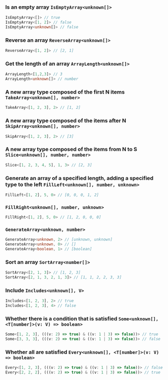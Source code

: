 
### Is an empty array `IsEmptyArray<unknown[]>`


``` typescript
IsEmptyArray<[]> // true
IsEmptyArray<[1, 2]> // false
IsEmptyArray<unknown[]> // false
```

			
### Reverse an array `ReverseArray<unknown[]>`


``` typescript
ReverseArray<[1, 2]> // [2, 1]
```

			
### Get the length of an array `ArrayLength<unknown[]>`


``` typescript
ArrayLength<[1,2,3]> // 3
ArrayLength<unknown[]> // number
```

			
### A new array type composed of the first N items `TakeArray<unknown[], number>`


``` typescript
TakeArray<[1, 2, 3], 2> // [1, 2]
```

			
### A new array type composed of the items after N `SkipArray<unknown[], number>`


``` typescript
SkipArray<[1, 2, 3], 2> // [3]
```

			
### A new array type composed of the items from N to S `Slice<unknown[], number, number>`


``` typescript
Slice<[1, 2, 3, 4, 5], 1, 3> // [2, 3]
```

			
### Generate an array of a specified length, adding a specified type to the left `FillLeft<unknown[], number, unknown>`


``` typescript
FillLeft<[1, 2], 5, 0> // [0, 0, 0, 1, 2]
```

			
###  `FillRight<unknown[], number, unknown>`


``` typescript
FillRight<[1, 2], 5, 0> // [1, 2, 0, 0, 0]
```

			
###  `GenerateArray<unknown, number>`


``` typescript
GenerateArray<unknown, 2> // [unknown, unknown]
GenerateArray<unknown, 0> // []
GenerateArray<boolean, 1> // [boolean]
```

			
### Sort an array `SortArray<number[]>`


``` typescript
SortArray<[2, 1, 3]> // [1, 2, 3]
SortArray<[2, 1, 3, 2, 1, 3]> // [1, 1, 2, 2, 3, 3]
```

			
### Include `Includes<unknown[], V>`


``` typescript
Includes<[1, 2, 3], 2> // true
Includes<[1, 2, 3], 4> // false
```

			
### Whether there is a condition that is satisfied `Some<unknown[], <T[number]>(v: V) => boolean>`


``` typescript
Some<[1, 2, 3], (((v: 2) => true) & ((v: 1 | 3) => false))> // true
Some<[3, 3, 3], (((v: 2) => true) & ((v: 1 | 3) => false))> // false
```

			
### Whether all are satisfied `Every<unknown[], <T[number]>(v: V) => boolean>`


``` typescript
Every<[1, 2, 3], (((v: 2) => true) & ((v: 1 | 3) => false))> // false
Every<[2, 2, 2], (((v: 2) => true) & ((v: 1 | 3) => false))> // true
```

			